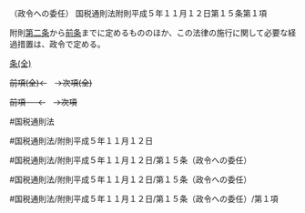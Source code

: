 （政令への委任）
国税通則法附則平成５年１１月１２日第１５条第１項

附則[第二条](国税通則法＿＿＿＿附則平成５年１１月１２日第２条第１項)から[前条](国税通則法＿＿＿＿附則平成５年１１月１２日第１４条第１項)までに定めるもののほか、この法律の施行に関して必要な経過措置は、政令で定める。

[条(全)](国税通則法＿＿＿＿附則平成５年１１月１２日第１５条_.md)

~~前項(全)←~~　~~→次項(全)~~

~~前項 　 ←~~　~~→次項~~



#国税通則法

#国税通則法/附則平成５年１１月１２日

#国税通則法/附則平成５年１１月１２日/第１５条（政令への委任）

#国税通則法/附則平成５年１１月１２日/第１５条（政令への委任）

#国税通則法/附則平成５年１１月１２日/第１５条（政令への委任）/第１項

